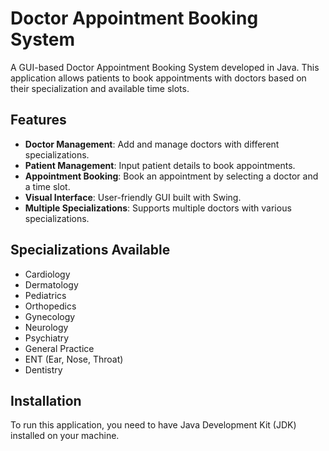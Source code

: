 # Doctor Appointment Booking System

A GUI-based Doctor Appointment Booking System developed in Java. This application allows patients to book appointments with doctors based on their specialization and available time slots.

## Features

- **Doctor Management**: Add and manage doctors with different specializations.
- **Patient Management**: Input patient details to book appointments.
- **Appointment Booking**: Book an appointment by selecting a doctor and a time slot.
- **Visual Interface**: User-friendly GUI built with Swing.
- **Multiple Specializations**: Supports multiple doctors with various specializations.

## Specializations Available

- Cardiology
- Dermatology
- Pediatrics
- Orthopedics
- Gynecology
- Neurology
- Psychiatry
- General Practice
- ENT (Ear, Nose, Throat)
- Dentistry

## Installation

To run this application, you need to have Java Development Kit (JDK) installed on your machine.


